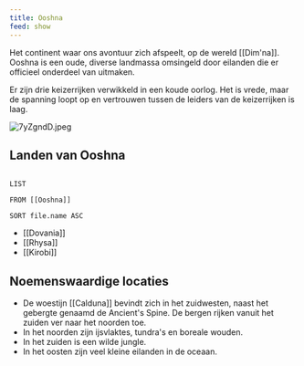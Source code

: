 ```yaml
---
title: Ooshna
feed: show
---
```


Het continent waar ons avontuur zich afspeelt, op de wereld [[Dim'na]]. Ooshna is een oude, diverse landmassa omsingeld door eilanden die er officieel onderdeel van uitmaken. 

Er zijn drie keizerrijken verwikkeld in een koude oorlog. Het is vrede, maar de spanning loopt op en vertrouwen tussen de leiders van de keizerrijken is laag. 

![7yZgndD.jpeg](https://i.imgur.com/7yZgndD.jpeg)

## Landen van Ooshna

```dataview

LIST

FROM [[Ooshna]]

SORT file.name ASC

```

- [[Dovania]]
- [[Rhysa]]
- [[Kirobi]]

## Noemenswaardige locaties

- De woestijn [[Calduna]] bevindt zich in het zuidwesten, naast het gebergte genaamd de Ancient's Spine. De bergen rijken vanuit het zuiden ver naar het noorden toe. 
- In het noorden zijn ijsvlaktes, tundra's en boreale wouden.
- In het zuiden is een wilde jungle.
- In het oosten zijn veel kleine eilanden in de oceaan.

